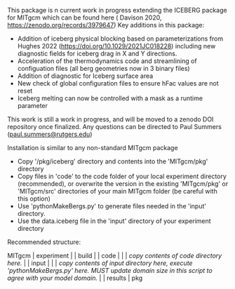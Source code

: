 This package is n current work in progress extending the ICEBERG package for MITgcm which can be found here ( Davison 2020, https://zenodo.org/records/3979647)
Key additions in this package:
  - Addition of iceberg physical blocking based on parameterizations from Hughes 2022 (https://doi.org/10.1029/2021JC018228)
  including new diagnostic fields for iceberg drag in X and Y directions.
  - Acceleration of the thermodynamics code and streamlining of configuation files (all berg geometries now in 3 binary files)
  - Addition of diagnostic for Iceberg surface area
  - New check of global configuration files to ensure hFac values are not reset
  - Iceberg melting can now be controlled with a mask as a runtime parameter

This work is still a work in progress, and will be moved to a zenodo DOI repository once finalized.
Any questions can be directed to Paul Summers (paul.summers@rutgers.edu) 

Installation is similar to any non-standard MITgcm package
  - Copy '/pkg/iceberg' directory and contents into the 'MITgcm/pkg' directory
  - Copy files in 'code' to the code folder of your local experiment directory (recommended), or overwrite the version in the existing 'MITgcm/pkg' or 'MITgcm/src' directories of your main MITgcm folder (be careful with this option)
  - Use 'pythonMakeBergs.py' to generate files needed in the 'input' directory.
  - Use the data.iceberg file in the 'input' directory of your experiment directory

Recommended structure:

MITgcm
|  experiment
|   |   build
|   |   code
|   |    | _copy contents of code directory here._
|   |   input
|   |    | _copy contents of input directory here, execute 'pythonMakeBergs.py' here. *MUST* update domain size in this script to agree with your model domain._
|   |   results
| pkg